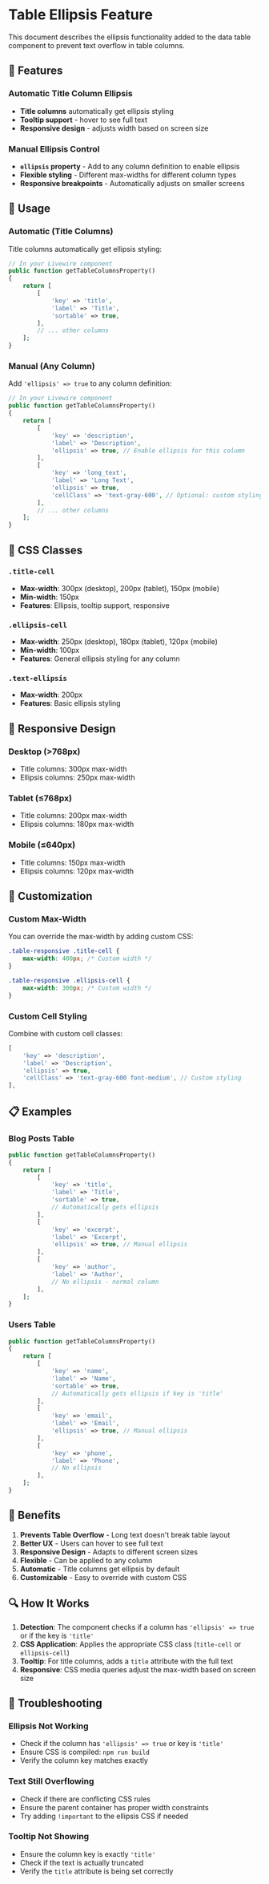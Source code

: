 # Table Ellipsis Feature

This document describes the ellipsis functionality added to the data table component to prevent text overflow in table columns.

## 🎯 Features

### Automatic Title Column Ellipsis
- **Title columns** automatically get ellipsis styling
- **Tooltip support** - hover to see full text
- **Responsive design** - adjusts width based on screen size

### Manual Ellipsis Control
- **`ellipsis` property** - Add to any column definition to enable ellipsis
- **Flexible styling** - Different max-widths for different column types
- **Responsive breakpoints** - Automatically adjusts on smaller screens

## 🚀 Usage

### Automatic (Title Columns)
Title columns automatically get ellipsis styling:

```php
// In your Livewire component
public function getTableColumnsProperty()
{
    return [
        [
            'key' => 'title',
            'label' => 'Title',
            'sortable' => true,
        ],
        // ... other columns
    ];
}
```

### Manual (Any Column)
Add `'ellipsis' => true` to any column definition:

```php
// In your Livewire component
public function getTableColumnsProperty()
{
    return [
        [
            'key' => 'description',
            'label' => 'Description',
            'ellipsis' => true, // Enable ellipsis for this column
        ],
        [
            'key' => 'long_text',
            'label' => 'Long Text',
            'ellipsis' => true,
            'cellClass' => 'text-gray-600', // Optional: custom styling
        ],
        // ... other columns
    ];
}
```

## 🎨 CSS Classes

### `.title-cell`
- **Max-width**: 300px (desktop), 200px (tablet), 150px (mobile)
- **Min-width**: 150px
- **Features**: Ellipsis, tooltip support, responsive

### `.ellipsis-cell`
- **Max-width**: 250px (desktop), 180px (tablet), 120px (mobile)
- **Min-width**: 100px
- **Features**: General ellipsis styling for any column

### `.text-ellipsis`
- **Max-width**: 200px
- **Features**: Basic ellipsis styling

## 📱 Responsive Design

### Desktop (>768px)
- Title columns: 300px max-width
- Ellipsis columns: 250px max-width

### Tablet (≤768px)
- Title columns: 200px max-width
- Ellipsis columns: 180px max-width

### Mobile (≤640px)
- Title columns: 150px max-width
- Ellipsis columns: 120px max-width

## 🔧 Customization

### Custom Max-Width
You can override the max-width by adding custom CSS:

```css
.table-responsive .title-cell {
    max-width: 400px; /* Custom width */
}

.table-responsive .ellipsis-cell {
    max-width: 300px; /* Custom width */
}
```

### Custom Cell Styling
Combine with custom cell classes:

```php
[
    'key' => 'description',
    'label' => 'Description',
    'ellipsis' => true,
    'cellClass' => 'text-gray-600 font-medium', // Custom styling
],
```

## 📋 Examples

### Blog Posts Table
```php
public function getTableColumnsProperty()
{
    return [
        [
            'key' => 'title',
            'label' => 'Title',
            'sortable' => true,
            // Automatically gets ellipsis
        ],
        [
            'key' => 'excerpt',
            'label' => 'Excerpt',
            'ellipsis' => true, // Manual ellipsis
        ],
        [
            'key' => 'author',
            'label' => 'Author',
            // No ellipsis - normal column
        ],
    ];
}
```

### Users Table
```php
public function getTableColumnsProperty()
{
    return [
        [
            'key' => 'name',
            'label' => 'Name',
            'sortable' => true,
            // Automatically gets ellipsis if key is 'title'
        ],
        [
            'key' => 'email',
            'label' => 'Email',
            'ellipsis' => true, // Manual ellipsis
        ],
        [
            'key' => 'phone',
            'label' => 'Phone',
            // No ellipsis
        ],
    ];
}
```

## 🎯 Benefits

1. **Prevents Table Overflow** - Long text doesn't break table layout
2. **Better UX** - Users can hover to see full text
3. **Responsive Design** - Adapts to different screen sizes
4. **Flexible** - Can be applied to any column
5. **Automatic** - Title columns get ellipsis by default
6. **Customizable** - Easy to override with custom CSS

## 🔍 How It Works

1. **Detection**: The component checks if a column has `'ellipsis' => true` or if the key is `'title'`
2. **CSS Application**: Applies the appropriate CSS class (`title-cell` or `ellipsis-cell`)
3. **Tooltip**: For title columns, adds a `title` attribute with the full text
4. **Responsive**: CSS media queries adjust the max-width based on screen size

## 🐛 Troubleshooting

### Ellipsis Not Working
- Check if the column has `'ellipsis' => true` or key is `'title'`
- Ensure CSS is compiled: `npm run build`
- Verify the column key matches exactly

### Text Still Overflowing
- Check if there are conflicting CSS rules
- Ensure the parent container has proper width constraints
- Try adding `!important` to the ellipsis CSS if needed

### Tooltip Not Showing
- Ensure the column key is exactly `'title'`
- Check if the text is actually truncated
- Verify the `title` attribute is being set correctly
